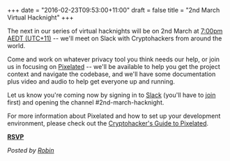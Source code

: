 +++
date = "2016-02-23T09:53:00+11:00"
draft = false
title = "2nd March Virtual Hacknight"
+++

The next in our series of virtual hacknights will be on 2nd March at [7:00pm AEDT (UTC+11)](https://www.timeanddate.com/worldclock/fixedtime.html?msg=Cryptohack+Virtual+Hack+Night&iso=20160302T1900&p1=152) -- we'll meet on Slack with Cryptohackers from around the world.

Come and work on whatever privacy tool you think needs our help, or join us in focusing on [Pixelated](/pixelated.html) -- we'll be available to help you get the project context and navigate the codebase, and we'll have some documentation plus video and audio to help get everyone up and running.   

Let us know you're coming now by signing in to [Slack](https://cryptohack.slack.com/) (you'll have to [join](https://cryptohack.herokuapp.com) first) and opening the channel #2nd-march-hacknight.

For more information about Pixelated and how to set up your development environment, please check out the [Cryptohacker's Guide to Pixelated](/pixelated.html).

<p class="center">
<a class="button" href="http://www.meetup.com/cryptohack-melbourne/events/229054067/"><strong>RSVP</strong></a>
</p>

*Posted by [Robin](https://robindoherty.com)*
